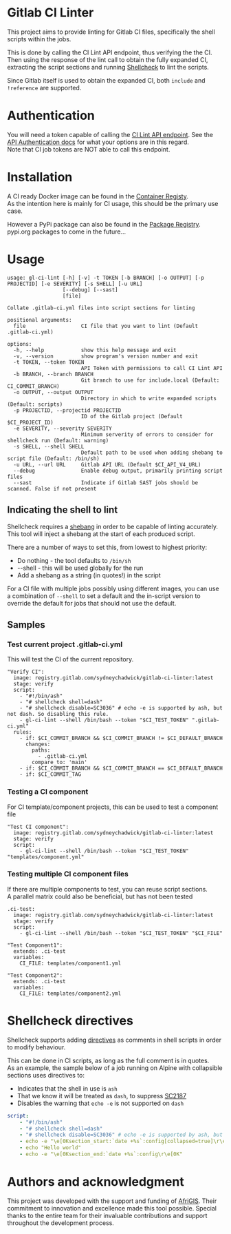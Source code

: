 # Gitlab CI Linter

This project aims to provide linting for Gitlab CI files, specifically the shell scripts within the jobs.  

This is done by calling the CI Lint API endpoint, thus verifying the the CI. Then using the response of the lint call to obtain the fully expanded CI, extracting the script sections and running [Shellcheck](https://github.com/koalaman/shellcheck) to lint the scripts.  

Since Gitlab itself is used to obtain the expanded CI, both `include` and `!reference` are supported.

# Authentication

You will need a token capable of calling the [CI Lint API endpoint](https://docs.gitlab.com/ee/api/lint.html). See the [API Authentication docs](https://docs.gitlab.com/ee/api/rest/#authentication) for what your options are in this regard.  
Note that CI job tokens are NOT able to call this endpoint.

# Installation

A CI ready Docker image can be found in the [Container Registy](https://gitlab.com/SydneyChadwick/gitlab-ci-linter/container_registry).  
As the intention here is mainly for CI usage, this should be the primary use case.

However a PyPi package can also be found in the [Package Registry](https://gitlab.com/SydneyChadwick/gitlab-ci-linter/-/packages).  
pypi.org packages to come in the future...

# Usage

```
usage: gl-ci-lint [-h] [-v] -t TOKEN [-b BRANCH] [-o OUTPUT] [-p PROJECTID] [-e SEVERITY] [-s SHELL] [-u URL]
                  [--debug] [--sast]
                  [file]

Collate .gitlab-ci.yml files into script sections for linting

positional arguments:
  file                  CI file that you want to lint (Default .gitlab-ci.yml)

options:
  -h, --help            show this help message and exit
  -v, --version         show program's version number and exit
  -t TOKEN, --token TOKEN
                        API Token with permissions to call CI Lint API
  -b BRANCH, --branch BRANCH
                        Git branch to use for include.local (Default: CI_COMMIT_BRANCH)
  -o OUTPUT, --output OUTPUT
                        Directory in which to write expanded scripts (Default: scripts)
  -p PROJECTID, --projectid PROJECTID
                        ID of the Gitlab project (Default $CI_PROJECT_ID)
  -e SEVERITY, --severity SEVERITY
                        Minimum serverity of errors to consider for shellcheck run (Default: warning)
  -s SHELL, --shell SHELL
                        Default path to be used when adding shebang to script file (Default: /bin/sh)
  -u URL, --url URL     Gitlab API URL (Default $CI_API_V4_URL)
  --debug               Enable debug output, primarily printing script files
  --sast                Indicate if Gitlab SAST jobs should be scanned. False if not present
  ```

## Indicating the shell to lint

Shellcheck requires a [shebang](https://en.wikipedia.org/wiki/Shebang_(Unix)) in order to be capable of linting accurately.  
This tool will inject a shebang at the start of each produced script.

There are a number of ways to set this, from lowest to highest priority:
* Do nothing - the tool defaults to `/bin/sh`
* --shell - this will be used globally for the run
* Add a shebang as a string (in quotes!) in the script

For a CI file with multiple jobs possibly using different images, you can use a combination of `--shell` to set a default and the in-script version to override the default for jobs that should not use the default.

## Samples

### Test current project .gitlab-ci.yml

This will test the CI of the current repository.

```
"Verify CI":
  image: registry.gitlab.com/sydneychadwick/gitlab-ci-linter:latest
  stage: verify
  script:
    - "#!/bin/ash"
    - "# shellcheck shell=dash"
    - "# shellcheck disable=SC3036" # echo -e is supported by ash, but not dash. So disabling this rule.
    - gl-ci-lint --shell /bin/bash --token "$CI_TEST_TOKEN" ".gitlab-ci.yml"
  rules:
    - if: $CI_COMMIT_BRANCH && $CI_COMMIT_BRANCH != $CI_DEFAULT_BRANCH
      changes:
        paths: 
          - .gitlab-ci.yml
        compare_to: 'main'
    - if: $CI_COMMIT_BRANCH && $CI_COMMIT_BRANCH == $CI_DEFAULT_BRANCH
    - if: $CI_COMMIT_TAG
```

### Testing a CI component

For CI template/component projects, this can be used to test a component file

```
"Test CI component":
  image: registry.gitlab.com/sydneychadwick/gitlab-ci-linter:latest
  stage: verify
  script:
    - gl-ci-lint --shell /bin/bash --token "$CI_TEST_TOKEN" "templates/component.yml"

```

### Testing multiple CI component files

If there are multiple components to test, you can reuse script sections.  
A parallel matrix could also be beneficial, but has not been tested 

```
.ci-test:
  image: registry.gitlab.com/sydneychadwick/gitlab-ci-linter:latest
  stage: verify
  script:
    - gl-ci-lint --shell /bin/bash --token "$CI_TEST_TOKEN" "$CI_FILE"

"Test Component1":
  extends: .ci-test
  variables:
    CI_FILE: templates/component1.yml

"Test Component2":
  extends: .ci-test
  variables:
    CI_FILE: templates/component2.yml
```

# Shellcheck directives

Shellcheck supports adding [directives](https://github.com/koalaman/shellcheck/wiki/Directive) as comments in shell scripts in order to modify behaviour.  

This can be done in CI scripts, as long as the full comment is in quotes.  
As an example, the sample below of a job running on Alpine with collapsible sections uses directives to:
  * Indicates that the shell in use is `ash`
  * That we know it will be treated as `dash`, to suppress [SC2187](https://www.shellcheck.net/wiki/SC2187)
  * Disables the warning that `echo -e` is not supported on `dash`

```yml
script:
    - "#!/bin/ash"
    - "# shellcheck shell=dash"
    - "# shellcheck disable=SC3036" # echo -e is supported by ash, but not dash. So disabling this rule.
    - echo -e "\e[0Ksection_start:`date +%s`:config[collapsed=true]\r\e[0K\e[1;93mConfiguration"
    - echo "Hello world"
    - echo -e "\e[0Ksection_end:`date +%s`:config\r\e[0K"
```

# Authors and acknowledgment

This project was developed with the support and funding of [AfriGIS](https://www.afrigis.co.za/). Their commitment to innovation and excellence made this tool possible. Special thanks to the entire team for their invaluable contributions and support throughout the development process.